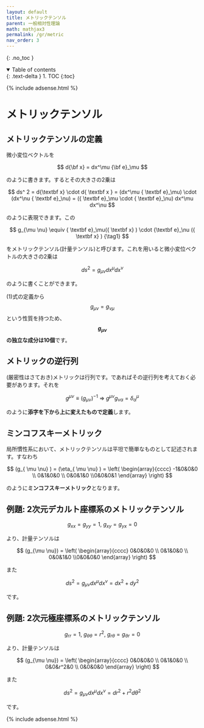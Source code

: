 ```yaml
---
layout: default
title: メトリックテンソル
parent: 一般相対性理論
math: mathjax3
permalink: /gr/metric
nav_order: 3
---
```


{: .no_toc }

<details open markdown="block">
  <summary>
    Table of contents
  </summary>
  {: .text-delta }
1. TOC
{:toc}
</details>

{% include adsense.html %}

# メトリックテンソル

## メトリックテンソルの定義

微小変位ベクトルを

$$
d{\bf x} 
= dx^\mu {\bf e}_\mu
$$

のように書きます。するとその大きさの2乗は

$$
ds^ 2 
= d{\textbf x} \cdot d{ \textbf x } 
= (dx^\mu { \textbf e}_\mu) \cdot (dx^\nu { \textbf e}_\nu) 
= ({ \textbf e}_\mu \cdot { \textbf e}_\nu) dx^\mu dx^\nu
$$

のように表現できます。この

$$
g_{\mu \nu} \equiv { \textbf e}_\mu({ \textbf x} ) \cdot {\textbf e}_\nu ({ \textbf x} ) {\tag1}
$$

をメトリックテンソル(計量テンソル)と呼びます。これを用いると微小変位ベクトルの大きさの2乗は

$$
ds^2 
= g _{ \mu \nu} dx^\mu dx^\nu
$$

のように書くことができます。

(1)式の定義から$$g _{\mu \nu} = g_{\nu \mu}$$という性質を持つため、**$$g_{ \mu \nu}$$の独立な成分は10個**です。

## メトリックの逆行列

(厳密性はさておき)メトリックは行列です。であればその逆行列を考えておく必要があります。それを

$$
g^{\mu \nu} \equiv (g_{\mu \nu})^{-1} \ \Longrightarrow \ g^{\mu \nu} g_{\nu \alpha} = \delta^\mu_\alpha
$$

のように**添字を下から上に変えたもので定義**します。

## ミンコフスキーメトリック

局所慣性系において、メトリックテンソルは平坦で簡単なものとして記述されます。すなわち

$$
(g_{ \mu \nu} ) = (\eta_{ \mu \nu} ) = 
 \left( \begin{array}{cccc}
 -1&0&0&0 \\ 0&1&0&0 \\ 0&0&1&0 \\0&0&0&1
\end{array} \right)
$$

のように**ミンコフスキーメトリック**となります。

## 例題: 2次元デカルト座標系のメトリックテンソル

$$
g_{xx} 
= g_{yy} 
= 1, \ 
g_{xy} = g_{yx} = 0
$$

より、計量テンソルは

$$
(g_{\mu \nu}) 
= \left( \begin{array}{cccc}
0&0&0&0 \\ 0&1&0&0 \\ 0&0&1&0 \\0&0&0&0
\end{array} \right)
$$

また

$$
ds^2 
= g_{\mu \nu} dx^\mu dx^\nu
= dx^2 + dy^2
$$

です。

## 例題: 2次元極座標系のメトリックテンソル

$$
g_{rr} = 1, \  
g_{\theta \theta} 
= r^2, \ 
g_{r\theta} = g_{\theta r} = 0
$$

より、計量テンソルは

$$
(g_{\mu \nu}) 
= \left( \begin{array}{cccc}
0&0&0&0 \\
0&1&0&0 \\
0&0&r^2&0 \\
0&0&0&0
\end{array} \right)
$$

また

$$
ds^2 
= g_{\mu \nu} dx^\mu dx^\nu
= dr^2 + r^2d\theta^2
$$

です。

{% include adsense.html %}